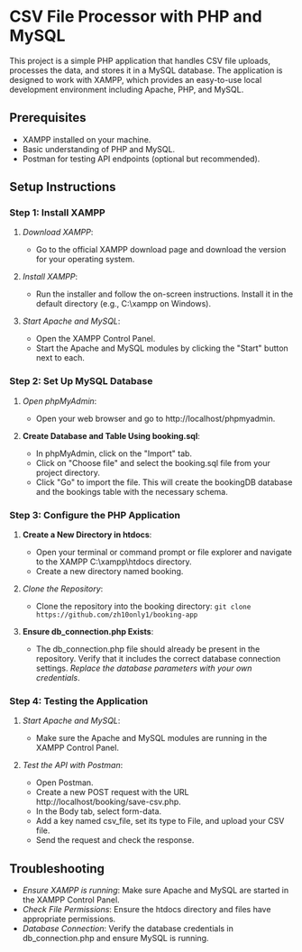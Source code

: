 CSV File Processor with PHP and MySQL
=====================================

This project is a simple PHP application that handles CSV file uploads, processes the data, and stores it in a MySQL database. The application is designed to work with XAMPP, which provides an easy-to-use local development environment including Apache, PHP, and MySQL.

Prerequisites
-------------

-   XAMPP installed on your machine.
-   Basic understanding of PHP and MySQL.
-   Postman for testing API endpoints (optional but recommended).

Setup Instructions
------------------

### Step 1: Install XAMPP

1.  *Download XAMPP*:
    -   Go to the official XAMPP download page and download the version for your operating system.

2.  *Install XAMPP*:
    -   Run the installer and follow the on-screen instructions. Install it in the default directory (e.g., C:\xampp on Windows).

3.  *Start Apache and MySQL*:
    -   Open the XAMPP Control Panel.
    -   Start the Apache and MySQL modules by clicking the "Start" button next to each.

### Step 2: Set Up MySQL Database
1.  *Open phpMyAdmin*:
    -   Open your web browser and go to http://localhost/phpmyadmin.

2.  **Create Database and Table Using booking.sql**:
    -   In phpMyAdmin, click on the "Import" tab.
    -   Click on "Choose file" and select the booking.sql file from your project directory.
    -   Click "Go" to import the file. This will create the bookingDB database and the bookings table with the necessary schema.

### Step 3: Configure the PHP Application
1.  **Create a New Directory in htdocs**:
    -   Open your terminal or command prompt or file explorer and navigate to the XAMPP C:\xampp\htdocs directory.
    -   Create a new directory named booking.

2.  *Clone the Repository*:
    -   Clone the repository into the booking directory:
        `git clone https://github.com/zh10only1/booking-app`

3.  **Ensure db_connection.php Exists**:
    -   The db_connection.php file should already be present in the repository. Verify that it includes the correct database connection settings. *Replace the database parameters with your own credentials*.

### Step 4: Testing the Application
1.  *Start Apache and MySQL*:
    -   Make sure the Apache and MySQL modules are running in the XAMPP Control Panel.

2.  *Test the API with Postman*:
    -   Open Postman.
    -   Create a new POST request with the URL http://localhost/booking/save-csv.php.
    -   In the Body tab, select form-data.
    -   Add a key named csv_file, set its type to File, and upload your CSV file.
    -   Send the request and check the response.

Troubleshooting
---------------
-   *Ensure XAMPP is running*: Make sure Apache and MySQL are started in the XAMPP Control Panel.
-   *Check File Permissions*: Ensure the htdocs directory and files have appropriate permissions.
-   *Database Connection*: Verify the database credentials in db_connection.php and ensure MySQL is running.